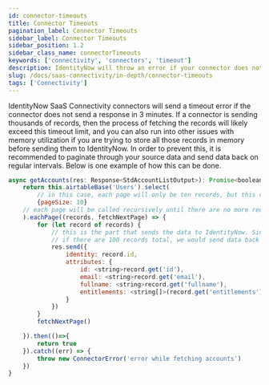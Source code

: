 ```yaml
---
id: connector-timeouts
title: Connector Timeouts
pagination_label: Connector Timeouts
sidebar_label: Connector Timeouts
sidebar_position: 1.2
sidebar_class_name: connectorTimeouts
keywords: ['connectivity', 'connectors', 'timeout']
description: IdentityNow will throw an error if your connector does not send a response in 3 minutes. For connector commands that might take longer than 3 minutes, make sure to send data at regular intervals to prevent a timeout
slug: /docs/saas-connectivity/in-depth/connector-timeouts
tags: ['Connectivity']
---
```


IdentityNow SaaS Connectivity connectors will send a timeout error if the connector does not send a response in 3 minutes. If a connector is sending thousands of records, then the process of fetching the records will likely exceed this timeout limit, and you can also run into other issues with memory utilization if you are trying to store all those records in memory before sending them to IdentityNow. In order to prevent this, it is recommended to paginate through your source data and send data back on regular intervals. Below is one example of how this can be done.

```javascript
async getAccounts(res: Response<StdAccountListOutput>): Promise<boolean> {
    return this.airtableBase('Users').select(
        // in this case, each page will only be ten records, but this could be increased depending on your needs and the limits of the source connector
        {pageSize: 10}
    // each page will be called recursively until there are no more records to fetch, at which case the promise is fulfilled
    ).eachPage((records, fetchNextPage) => {
        for (let record of records) {
            // this is the part that sends the data to IdentityNow. Since eachPage is called with just 10 records, 
            // if there are 100 records total, we would send data back to IDN in 10 sets of 10 records.
            res.send({
                identity: record.id,
                attributes: {
                    id: <string>record.get('id'),
                    email: <string>record.get('email'),
                    fullname: <string>record.get('fullname'),
                    entitlements: <string[]>(record.get('entitlements') ? record.get('entitlements') : [])
                }
            })
        }
        fetchNextPage()

    }).then(()=>{
        return true
    }).catch((err) => {
        throw new ConnectorError('error while fetching accounts')
    })
}

```
